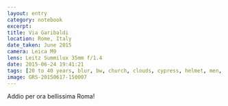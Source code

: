 ```yaml
--- 
layout: entry
category: notebook
excerpt:
title: Via Garibaldi
location: Rome, Italy
date_taken: June 2015
camera: Leica M9
lens: Leitz Summilux 35mm f/1.4
date: 2015-06-24 19:41:21
tags: [20 to 40 years, blur, bw, church, clouds, cypress, helmet, men, motorino, movement, scooter, skyline, twilight]
image: GRS-20150617-150007
---
```

Addio per ora bellissima Roma!